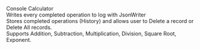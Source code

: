 Console Calculator  
Writes every completed operation to log with JsonWriter   
Stores completed operations (History) and allows user to Delete a record or Delete All records.   
Supports Addition, Subtraction, Multiplication, Division, Square Root, Exponent.   
